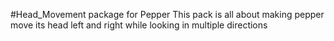#Head_Movement package for Pepper
This pack is all about making pepper move its head left and right while looking in multiple directions
